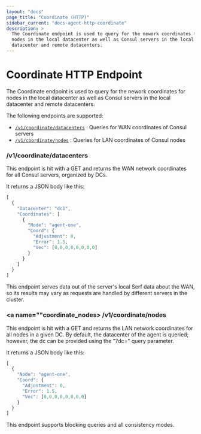 ```yaml
---
layout: "docs"
page_title: "Coordinate (HTTP)"
sidebar_current: "docs-agent-http-coordinate"
description: >
  The Coordinate endpoint is used to query for the nework coordinates for
  nodes in the local datacenter as well as Consul servers in the local
  datacenter and remote datacenters.
---
```


# Coordinate HTTP Endpoint

The Coordinate endpoint is used to query for the nework coordinates for nodes
in the local datacenter as well as Consul servers in the local datacenter and
remote datacenters.

The following endpoints are supported:

* [`/v1/coordinate/datacenters`](#coordinate_datacenters) : Queries for WAN coordinates of Consul servers
* [`/v1/coordinate/nodes`](#coordinate_nodes) : Queries for LAN coordinates of Consul nodes

### <a name="coordinate_datacenters"></a> /v1/coordinate/datacenters

This endpoint is hit with a GET and returns the WAN network coordinates for
all Consul servers, organized by DCs.

It returns a JSON body like this:

```javascript
[
  {
    "Datacenter": "dc1",
    "Coordinates": [
      {
        "Node": "agent-one",
        "Coord": {
          "Adjustment": 0,
          "Error": 1.5,
          "Vec": [0,0,0,0,0,0,0,0]
        }
      }
    ]
  }
]
```

This endpoint serves data out of the server's local Serf data about the WAN, so
its results may vary as requests are handled by different servers in the
cluster.

### <a name=""coordinate_nodes></a> /v1/coordinate/nodes

This endpoint is hit with a GET and returns the LAN network coordinates for
all nodes in a given DC. By default, the datacenter of the agent is queried;
however, the dc can be provided using the "?dc=" query parameter.

It returns a JSON body like this:

```javascript
[
  {
    "Node": "agent-one",
    "Coord": {
      "Adjustment": 0,
      "Error": 1.5,
      "Vec": [0,0,0,0,0,0,0,0]
    }
  }
]
```

This endpoint supports blocking queries and all consistency modes.
